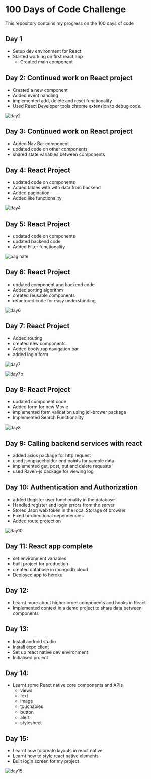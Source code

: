 # 100 Days of Code Challenge

This repository contains my progress on the 100 days of code

## Day 1

- Setup dev environment for React
- Started working on first react app
  - Created main component

## Day 2: Continued work on React project

- Created a new component
- Added event handling
- implemented add, delete and reset functionality
- Used React Developer tools chrome extension to debug code.

![day2](images/components.png)

## Day 3: Continued work on React project

- Added Nav Bar component
- updated code on other components
- shared state variables between components

## Day 4: React Project

- updated code on components
- Added tables with with data from backend
- Added pagination
- Added like functionality

![day4](images/table.png)

## Day 5: React Project

- updated code on components
- updated backend code
- Added Filter functionality

![paginate](images/paginate.png)

## Day 6: React Project

- updated component and backend code
- Added sorting algorithm
- created reusable components
- refactored code for easy understanding

![day6](images/day6.png)

## Day 7: React Project

- Added routing
- created new components
- Added bootstrap navigation bar
- added login form

![day7](images/day7.png)

![day7b](images/day7b.png)

## Day 8: React Project

- updated component code
- Added form for new Movie
- implemented form validation using joi-brower package
- Implemented Search Functionality

![day8](images/day8.png)

## Day 9: Calling backend services with react

- added axios package for http request
- used jsonplaceholder end points for sample data
- implemented get, post, put and delete requests
- used Raven-js package for viewing log

## Day 10: Authentication and Authorization

- added Register user functionality in the database
- Handled register and login errors from the server
- Stored Json web token in the local Storage of browser
- Fixed bi-directional dependencies
- Added route protection

![day10](images/day10.png)

## Day 11: React app complete

- set environment variables
- built project for production
- created database in mongodb cloud
- Deployed app to heroku

## Day 12:

- Learnt more about higher order components and hooks in React
- Implemented context in a demo project to share data between components

## Day 13:

- Install android studio
- Install expo client
- Set up react native dev environment
- Initialised project

## Day 14:

- Learnt some React native core components and APIs
  - views
  - text
  - image
  - touchables
  - button
  - alert
  - stylesheet

## Day 15:

- Learnt how to create layouts in react native
- Learnt how to style react native elements
- Built login screen for my project

![day15](images/day15.png)

